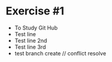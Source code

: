 # Exercise #1
* To Study Git Hub
* Test line
* Test line 2nd
* Test line 3rd
* test branch create  // conflict resolve